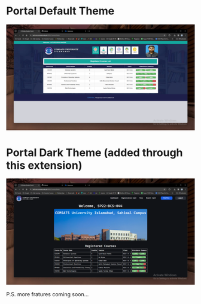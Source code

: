 # Portal Default Theme
![Task Screen](/Screenshots/portal_light_theme.png)

# Portal Dark Theme (added through this extension)
![Task Screen](/Screenshots/portal_dark_theme.png)


P.S. more fratures coming soon...
